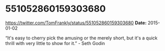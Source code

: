 # 551052860159303680
https://twitter.com/TomFrankly/status/551052860159303680
**Date:** 2015-01-02

“It's easy to cherry pick the amusing or the merely short, but it's a quick thrill with very little to show for it.” - Seth Godin
